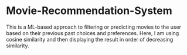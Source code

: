 # Movie-Recommendation-System
This is a ML-based approach to filtering or predicting movies to the user based on their previous past choices and preferences. Here, I am using cosine similarity and then displaying the result in order of decreasing similarity.
